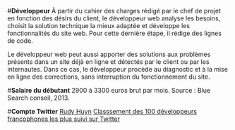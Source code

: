 #**Développeur**
À partir du cahier des charges rédigé par le chef de projet en fonction des désirs du client, le développeur web analyse les besoins, choisit la solution technique la mieux adaptée et développe les fonctionnalités du site web. Pour cette dernière étape, il rédige des lignes de code.

Le développeur web peut aussi apporter des solutions aux problèmes présents dans un site déjà en ligne et détectés par le client ou par les internautes. Dans ce cas, le développeur procède au diagnostic et à la mise en ligne des corrections, sans interruption du fonctionnement du site.

#**Salaire du débutant**
2900 à 3300 euros brut par mois. Source : Blue Search conseil, 2013.

#**Compte Twitter**
[Rudy Huyn](https://twitter.com/rudyhuyn?lang=fr)
[Classsement des 100 développeurs francophones les plus suivi sur Twitter](http://ranking.humancoders.com/rankings/developpeurs)

